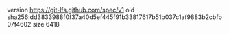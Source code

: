 version https://git-lfs.github.com/spec/v1
oid sha256:dd3833988f0f37a40d5ef445f91b33817617b51b037c1af9883b2cbfb07f4602
size 6418

